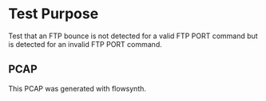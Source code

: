 # Test Purpose

Test that an FTP bounce is not detected for a valid FTP PORT command but is
detected for an invalid FTP PORT command.

## PCAP

This PCAP was generated with flowsynth.
